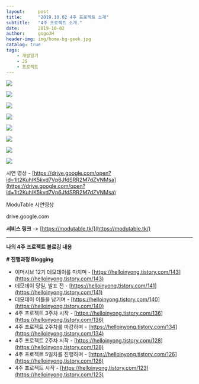```yaml
---
layout:     post
title:      "2019.10.02 4주 프로젝트 소개"
subtitle:   "4주 프로젝트 소개."
date:       2019-10-02
author:     gogoJH
header-img: img/home-bg-geek.jpg
catalog: true
tags:
    - 개발일기
    - JS
    - 프로젝트
---
```


![](https://k.kakaocdn.net/dn/b9HuvM/btqwvqPdx5y/ksKNCSgh47Tq2z5zYAP170/img.png)

![](https://k.kakaocdn.net/dn/ea9pkl/btqwvg69Zer/MYwimGN5Kvgb7ikgTclQl0/img.png)

![](https://k.kakaocdn.net/dn/d3MgS2/btqwyBO8xJ0/VST8eOMC7CtaVD4nkKTCbk/img.png)

![](https://k.kakaocdn.net/dn/MJFRP/btqwyDMW8Qt/MfArqF2iJxi5qrfkglDCB1/img.png)

![](https://k.kakaocdn.net/dn/BEuNM/btqwviYh9fu/GNK0VZ9rg5yC4aEGbz7If0/img.png)

![](https://k.kakaocdn.net/dn/byPZaH/btqwwYLhfcV/9gJAw1Sf2ZklSvtI4to3zK/img.png)

![](https://k.kakaocdn.net/dn/PKL6n/btqwvLMtrDl/awntdimVeKV3bvinIeSZ7k/img.png)

![](https://k.kakaocdn.net/dn/d5AG2N/btqwxScNuiD/1dz54wsKKTeRwO9cXiwkKk/img.png)

시연 영상 - [https://drive.google.com/open?id=1lt2KuhIK5kvd7Vp6JfdSRR2M7dZVNMsa](https://drive.google.com/open?id=1lt2KuhIK5kvd7Vp6JfdSRR2M7dZVNMsa)

[](https://drive.google.com/file/d/1lt2KuhIK5kvd7Vp6JfdSRR2M7dZVNMsa/view?usp=drive_open&usp=embed_facebook)

ModuTable 시연영상

drive.google.com

**서비스 링크** -> [https://modutable.tk/](https://modutable.tk/)

----------

**나의 4주 프로젝트 블로깅 내용**

**# 진행과정 Blogging**

-   이머시브 12기 데모데이를 마치며 -  [https://helloinyong.tistory.com/143](https://helloinyong.tistory.com/143)
-   데모데이 당일, 발표 전 - [https://helloinyong.tistory.com/141](https://helloinyong.tistory.com/141)
-   데모데이 이틀을 남기며 - [https://helloinyong.tistory.com/140](https://helloinyong.tistory.com/140)
-   4주 프로젝트 3주차 시작 - [https://helloinyong.tistory.com/136](https://helloinyong.tistory.com/136)
-   4주 프로젝트 2주차를 마감하며 - [https://helloinyong.tistory.com/134](https://helloinyong.tistory.com/134)
-   4주 프로젝트 2주차 시작 - [https://helloinyong.tistory.com/128](https://helloinyong.tistory.com/128)
-   4주 프로젝트 5일차를 진행하며 - [https://helloinyong.tistory.com/126](https://helloinyong.tistory.com/126)
-   4주 프로젝트 시작 - [https://helloinyong.tistory.com/123](https://helloinyong.tistory.com/123)
<!--stackedit_data:
eyJoaXN0b3J5IjpbMjczOTc2MDQ2LDI1MTIzNjYwMCwtMTE2NT
c1NjIwXX0=
-->